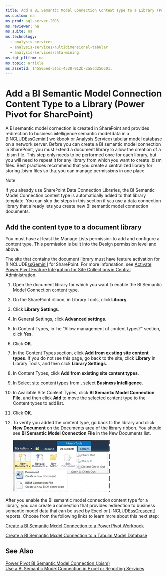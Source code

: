 ```yaml
---
title: Add a BI Semantic Model Connection Content Type to a Library (Power Pivot for SharePoint)
ms.custom: na
ms.prod: sql-server-2016
ms.reviewer: na
ms.suite: na
ms.technology: 
  - analysis-services
  - analysis-services/multidimensional-tabular
  - analysis-services/data-mining
ms.tgt_pltfrm: na
ms.topic: article
ms.assetid: 145505ed-50bc-4528-912b-2a5cd2566011
---
```

# Add a BI Semantic Model Connection Content Type to a Library (Power Pivot for SharePoint)
  A BI semantic model connection is created in SharePoint and provides redirection to business intelligence semantic model data in a [!INCLUDE[ssGemini](../../Token\Other/ssGemini_md.md)] workbook or Analysis Services tabular model database on a network server. Before you can create a BI semantic model connection in SharePoint, you must extend a document library to allow the creation of a .bism file. This step only needs to be performed once for each library, but you will need to repeat it for any library from which you want to create .bism files. Best practices recommend that you create a centralized library for storing .bism files so that you can manage permissions in one place.  
  
> [!NOTE]  
>  If you already use SharePoint Data Connection Libraries, the BI Semantic Model Connection content type is automatically added to that library template. You can skip the steps in this section if you use a data connection library that already lets you create new BI semantic model connection documents.  
  
##  <a name="bkmk_addtype"></a> Add the content type to a document library  
 You must have at least the Manage Lists permission to add and configure a content type. This permission is built into the Design permission level and above.  
  
 The site that contains the document library must have feature activation for [!INCLUDE[ssGemini](../../Token\Other/ssGemini_md.md)] for SharePoint. For more information, see [Activate Power Pivot Feature Integration for Site Collections in Central Administration](../../Topics\TopicNameNotContainA/Activate-Power-Pivot-Feature-Integration-for-Site-Collections-in-Central-Administration.md).  
  
1.  Open the document library for which you want to enable the BI Semantic Model Connection content type.  
  
2.  On the SharePoint ribbon, in Library Tools, click **Library**.  
  
3.  Click **Library Settings**.  
  
4.  In General Settings, click **Advanced settings**.  
  
5.  In Content Types, in the "Allow management of content types?" section, click **Yes**.  
  
6.  Click **OK**.  
  
7.  In the Content Types section, click **Add from existing site content types**. If you do not see this page, go back to the site, click **Library** in Library Tools, and then click **Library Settings**.  
  
8.  In Content Types, click **Add from existing site content types**.  
  
9. In Select site content types from:, select **Business Intelligence**.  
  
10. In Available Site Content Types, click **BI Semantic Model Connection File**, and then click **Add** to move the selected content type to the Content types to add list.  
  
11. Click **OK**.  
  
12. To verify you added the content type, go back to the library and click **New Document** on the Documents area of the library ribbon. You should see **BI Semantic Model Connection File** in the New Documents list.  
  
     ![New Document submenu in a SharePoint library](../../Images\Image\ImageContaina/SSAS_BISMConnection_New.gif "SSAS_BISMConnection_New")  
  
 After you enable the BI semantic model connection content type for a library, you can create a connection that provides redirection to business semantic model data that can be used by Excel or [!INCLUDE[ssCrescent](../../Token\Other/ssCrescent_md.md)] reports. Choose from the following links to learn more about this next step:  
  
 [Create a BI Semantic Model Connection to a Power Pivot Workbook](../../Topics\TopicNameContainA/Create-a-BI-Semantic-Model-Connection-to-a-Power-Pivot-Workbook.md)  
  
 [Create a BI Semantic Model Connection to a Tabular Model Database](../../Topics\TopicNameContainA/Create-a-BI-Semantic-Model-Connection-to-a-Tabular-Model-Database.md)  
  
## See Also  
 [Power Pivot BI Semantic Model Connection &#40;.bism&#41;](../Topic/Power%20Pivot%20BI%20Semantic%20Model%20Connection%20\(.bism\).md)   
 [Use a BI Semantic Model Connection in Excel or Reporting Services](../../Topics\TopicNameContainA/Use-a-BI-Semantic-Model-Connection-in-Excel-or-Reporting-Services.md)  
  
  